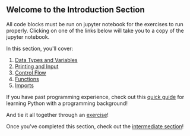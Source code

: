 ## Welcome to the Introduction Section

All code blocks must be run on jupyter notebook for the exercises to run properly. Clicking on one of the links below will take you to a copy of the jupyter notebook.

In this section, you'll cover:

1. [Data Types and Variables](https://colab.research.google.com/github/HackBinghamton/PythonWorkshop/blob/master/Intro/DataTypesAndVariables.ipynb)
2. [Printing and Input](https://colab.research.google.com/github/HackBinghamton/PythonWorkshop/blob/master/Intro/Printing_and_Input.ipynb)
3. [Control Flow](https://colab.research.google.com/github/HackBinghamton/PythonWorkshop/blob/master/Intro/ControlFlow.ipynb)
4. [Functions](https://colab.research.google.com/github/HackBinghamton/PythonWorkshop/blob/master/Intro/Functions.ipynb)
5. [Imports](https://colab.research.google.com/github/HackBinghamton/PythonWorkshop/blob/master/Intro/Imports.ipynb)

If you have past programming experience, check out this [quick guide](https://colab.research.google.com/github/HackBinghamton/PythonWorkshop/blob/master/Intro/programmingKnowledge.ipynb) for learning Python with a programming background!

And tie it all together through an [exercise](https://colab.research.google.com/github/HackBinghamton/PythonWorkshop/blob/master/Intro/Exercise.ipynb)!

Once you've completed this section, check out the [intermediate section](https://github.com/HackBinghamton/PythonWorkshop/tree/master/Intermediate)!
